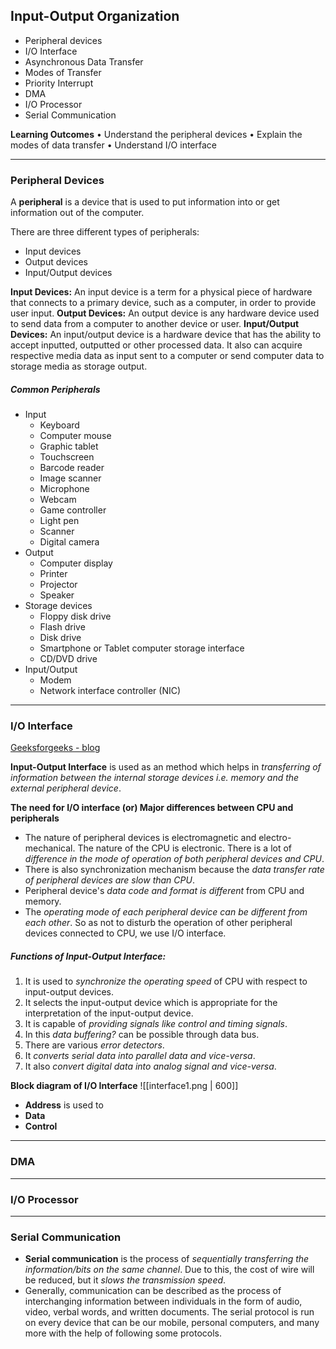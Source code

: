 ## Input-Output Organization
- Peripheral devices
- I/O Interface
- Asynchronous Data Transfer
- Modes of Transfer
- Priority Interrupt
- DMA
- I/O Processor
- Serial Communication

__Learning Outcomes__
• Understand the peripheral devices
• Explain the modes of data transfer
• Understand I/O interface

---
### Peripheral Devices
A **peripheral** is a device that is used to put information into or get information out of the computer.

There are three different types of peripherals:
- Input devices
- Output devices
- Input/Output devices

__Input Devices:__ An input device is a term for a physical piece of hardware that connects to a primary device, such as a computer, in order to provide user input.
__Output Devices:__ An output device is any hardware device used to send data from a computer to another device or user.
__Input/Output Devices:__ An input/output device is a hardware device that has the ability to accept inputted, outputted or other processed data. It also can acquire respective media data as input sent to a computer or send computer data to storage media as storage output.

##### Common Peripherals
-   Input
    -   Keyboard
    -   Computer mouse
    -   Graphic tablet
    -   Touchscreen
    -   Barcode reader
    -   Image scanner
    -   Microphone
    -   Webcam
    -   Game controller
    -   Light pen
    -   Scanner
    -   Digital camera
-   Output
    -   Computer display
    -   Printer
    -   Projector
    -   Speaker
-   Storage devices
    -   Floppy disk drive
    -   Flash drive
    -   Disk drive
    -   Smartphone or Tablet computer storage interface
    -   CD/DVD drive
-   Input/Output
    -   Modem
    -   Network interface controller (NIC)

---
### I/O Interface
[Geeksforgeeks - blog](https://www.geeksforgeeks.org/introduction-to-input-output-interface/)

__Input-Output Interface__ is used as an method which helps in _transferring of information between the internal storage devices i.e. memory and the external peripheral device_.

__The need for I/O interface (or) Major differences between CPU and peripherals__
- The nature of peripheral devices is electromagnetic and electro-mechanical. The nature of the CPU is electronic. There is a lot of _difference in the mode of operation of both peripheral devices and CPU_.
- There is also synchronization mechanism because the _data transfer rate of peripheral devices are slow than CPU_.
- Peripheral device's _data code and format is different_  from CPU and memory.
- The _operating mode of each peripheral device can be different from each other_. So as not to disturb the operation of other peripheral devices connected to CPU, we use I/O interface.

##### Functions of Input-Output Interface:
1.  It is used to _synchronize the operating speed_ of CPU with respect to input-output devices.
2.  It selects the input-output device which is appropriate for the interpretation of the input-output device.
3.  It is capable of _providing signals like control and timing signals_.
4.  In this _data buffering?_ can be possible through data bus.
5.  There are various _error detectors_.
6.  It _converts serial data into parallel data and vice-versa_.
7.  It also _convert digital data into analog signal and vice-versa_.

__Block diagram of I/O Interface__
![[interface1.png | 600]]

- __Address__ is used to 
- __Data__
- __Control__

---
### DMA

---
### I/O Processor

---
### Serial Communication
- __Serial communication__ is the process of _sequentially transferring the information/bits on the same channel_. Due to this, the cost of wire will be reduced, but it _slows the transmission speed_.
- Generally, communication can be described as the process of interchanging information between individuals in the form of audio, video, verbal words, and written documents. The serial protocol is run on every device that can be our mobile, personal computers, and many more with the help of following some protocols.

